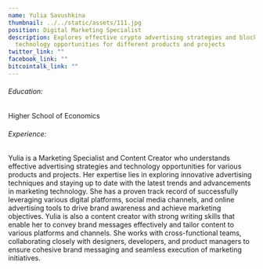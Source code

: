 ```yaml
---
name: Yulia Savushkina
thumbnail: ../../static/assets/111.jpg
position: Digital Marketing Specialist
description: Explores effective crypto advertising strategies and blockchain
  technology opportunities for different products and projects
twitter_link: ""
facebook_link: ""
bitcointalk_link: ""
---
```

###### Education: 

Higher School of Economics

###### Experience: 

Yulia is a Marketing Specialist and Content Creator who understands effective advertising strategies and technology opportunities for various products and projects. Her expertise lies in exploring innovative advertising techniques and staying up to date with the latest trends and advancements in marketing technology. She has a proven track record of successfully leveraging various digital platforms, social media channels, and online advertising tools to drive brand awareness and achieve marketing objectives. Yulia is also a content creator with strong writing skills that enable her to convey brand messages effectively and tailor content to various platforms and channels. She works with cross-functional teams, collaborating closely with designers, developers, and product managers to ensure cohesive brand messaging and seamless execution of marketing initiatives.
